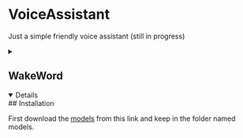 # VoiceAssistant

Just a simple friendly voice assistant (still in progress)

<details>
<summary><h2>WakeWord</h2></summary>
</details>

<details open>
## Installation

First download the [models](https://drive.google.com/drive/folders/1ZsJsb_KwIAyRX3QK0FDeKR3ArPWt_7hQ?usp=share_link) from this link and keep in the folder named models.

</details>
